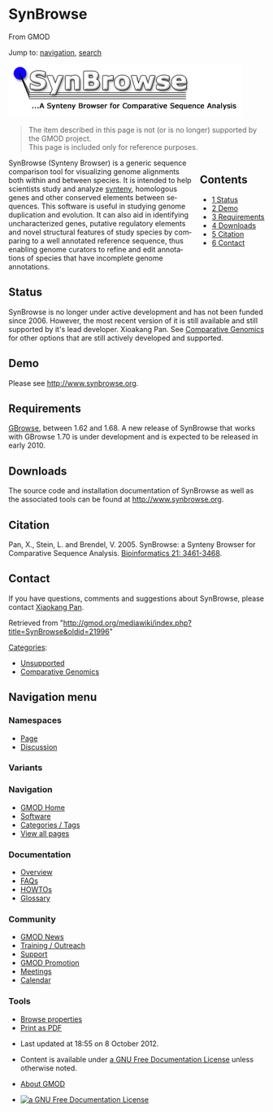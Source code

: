 <div id="mw-page-base" class="noprint">

</div>

<div id="mw-head-base" class="noprint">

</div>

<div id="content" class="mw-body" role="main">

<span id="top"></span>

<div id="mw-js-message" style="display:none;">

</div>



# <span dir="auto">SynBrowse</span>

<div id="bodyContent">

<div id="siteSub">

From GMOD

</div>

<div id="contentSub">

</div>

<div id="jump-to-nav" class="mw-jump">

Jump to: [navigation](#mw-navigation), [search](#p-search)

</div>

<div id="mw-content-text" class="mw-content-ltr" lang="en" dir="ltr">

<div class="center">

<div class="floatnone">

<a href="File:SynBrowse_logo.png" class="image"><img
src="../mediawiki/images/a/aa/SynBrowse_logo.png" width="460"
height="104" alt="SynBrowse logo.png" /></a>

</div>

</div>

  

> The item described in this page is not (or is no longer) supported by
> the GMOD project.  
> This page is included only for reference purposes.

  

<div style="float: right; padding-left: 1em; padding-bottom: 1em;">

<div id="toc" class="toc">

<div id="toctitle">

## Contents

</div>

- [<span class="tocnumber">1</span>
  <span class="toctext">Status</span>](#Status)
- [<span class="tocnumber">2</span>
  <span class="toctext">Demo</span>](#Demo)
- [<span class="tocnumber">3</span>
  <span class="toctext">Requirements</span>](#Requirements)
- [<span class="tocnumber">4</span>
  <span class="toctext">Downloads</span>](#Downloads)
- [<span class="tocnumber">5</span>
  <span class="toctext">Citation</span>](#Citation)
- [<span class="tocnumber">6</span>
  <span class="toctext">Contact</span>](#Contact)

</div>

</div>

SynBrowse (Synteny Browser) is a generic sequence comparison tool for
visualizing genome alignments both within and between species. It is
intended to help scientists study and analyze
<a href="Synteny" class="mw-redirect" title="Synteny">synteny</a>,
homologous genes and other conserved elements between sequences. This
software is useful in studying genome duplication and evolution. It can
also aid in identifying uncharacterized genes, putative regulatory
elements and novel structural features of study species by comparing to
a well annotated reference sequence, thus enabling genome curators to
refine and edit annotations of species that have incomplete genome
annotations.

## <span id="Status" class="mw-headline">Status</span>

SynBrowse is no longer under active development and has not been funded
since 2006. However, the most recent version of it is still available
and still supported by it's lead developer. Xioakang Pan. See
[Comparative Genomics](Comparative_Genomics "Comparative Genomics") for
other options that are still actively developed and supported.

## <span id="Demo" class="mw-headline">Demo</span>

Please see <a href="http://www.synbrowse.org" class="external free"
rel="nofollow">http://www.synbrowse.org</a>.

## <span id="Requirements" class="mw-headline">Requirements</span>

[GBrowse](GBrowse.1 "GBrowse"), between 1.62 and 1.68. A new release of
SynBrowse that works with GBrowse 1.70 is under development and is
expected to be released in early 2010.

## <span id="Downloads" class="mw-headline">Downloads</span>

The source code and installation documentation of SynBrowse as well as
the associated tools can be found at
<a href="http://www.synbrowse.org" class="external free"
rel="nofollow">http://www.synbrowse.org</a>.

## <span id="Citation" class="mw-headline">Citation</span>

Pan, X., Stein, L. and Brendel, V. 2005. SynBrowse: a Synteny Browser
for Comparative Sequence Analysis. <a
href="http://bioinformatics.oxfordjournals.org/cgi/content/abstract/21/17/3461"
class="external text" rel="nofollow">Bioinformatics 21: 3461-3468</a>.

## <span id="Contact" class="mw-headline">Contact</span>

If you have questions, comments and suggestions about SynBrowse, please
contact <a href="mailto:xiaokangpan@gmail.com" class="external text"
rel="nofollow">Xiaokang Pan</a>.

</div>

<div class="printfooter">

Retrieved from
"<http://gmod.org/mediawiki/index.php?title=SynBrowse&oldid=21996>"

</div>

<div id="catlinks" class="catlinks">

<div id="mw-normal-catlinks" class="mw-normal-catlinks">

[Categories](Special:Categories "Special:Categories"):

- [Unsupported](Category:Unsupported "Category:Unsupported")
- [Comparative
  Genomics](Category:Comparative_Genomics "Category:Comparative Genomics")

</div>

</div>

<div class="visualClear">

</div>

</div>

</div>

<div id="mw-navigation">

## Navigation menu

<div id="mw-head">



<div id="left-navigation">

<div id="p-namespaces" class="vectorTabs" role="navigation"
aria-labelledby="p-namespaces-label">

### Namespaces

- <span id="ca-nstab-main"><a href="SynBrowse" accesskey="c"
  title="View the content page [c]">Page</a></span>
- <span id="ca-talk"><a
  href="http://gmod.org/mediawiki/index.php?title=Talk:SynBrowse&amp;action=edit&amp;redlink=1"
  accesskey="t"
  title="Discussion about the content page [t]">Discussion</a></span>

</div>

<div id="p-variants" class="vectorMenu emptyPortlet" role="navigation"
aria-labelledby="p-variants-label">

### 

### Variants[](#)

<div class="menu">

</div>

</div>

</div>

<div id="right-navigation">





</div>



</div>

</div>

</div>

<div id="mw-panel">

<div id="p-logo" role="banner">

<a href="Main_Page"
style="background-image: url(../images/GMOD-cogs.png);"
title="Visit the main page"></a>

</div>

<div id="p-Navigation" class="portal" role="navigation"
aria-labelledby="p-Navigation-label">

### Navigation

<div class="body">

- <span id="n-GMOD-Home">[GMOD Home](Main_Page)</span>
- <span id="n-Software">[Software](GMOD_Components)</span>
- <span id="n-Categories-.2F-Tags">[Categories /
  Tags](Categories)</span>
- <span id="n-View-all-pages">[View all pages](Special:AllPages)</span>

</div>

</div>

<div id="p-Documentation" class="portal" role="navigation"
aria-labelledby="p-Documentation-label">

### Documentation

<div class="body">

- <span id="n-Overview">[Overview](Overview)</span>
- <span id="n-FAQs">[FAQs](Category:FAQ)</span>
- <span id="n-HOWTOs">[HOWTOs](Category:HOWTO)</span>
- <span id="n-Glossary">[Glossary](Glossary)</span>

</div>

</div>

<div id="p-Community" class="portal" role="navigation"
aria-labelledby="p-Community-label">

### Community

<div class="body">

- <span id="n-GMOD-News">[GMOD News](GMOD_News)</span>
- <span id="n-Training-.2F-Outreach">[Training /
  Outreach](Training_and_Outreach)</span>
- <span id="n-Support">[Support](Support)</span>
- <span id="n-GMOD-Promotion">[GMOD Promotion](GMOD_Promotion)</span>
- <span id="n-Meetings">[Meetings](Meetings)</span>
- <span id="n-Calendar">[Calendar](Calendar)</span>

</div>

</div>

<div id="p-tb" class="portal" role="navigation"
aria-labelledby="p-tb-label">

### Tools

<div class="body">


- <span id="t-smwbrowselink"><a href="Special:Browse/SynBrowse" rel="smw-browse">Browse
  properties</a></span>
- <span id="t-pdf">[Print as
  PDF](http://gmod.org/mediawiki/index.php?title=Special:PdfPrint&page=SynBrowse)</span>

</div>

</div>

</div>

</div>

<div id="footer" role="contentinfo">

- <span id="footer-info-lastmod">Last updated at 18:55 on 8 October
  2012.</span>
<!-- - <span id="footer-info-viewcount">55,211 page views.</span> -->
- <span id="footer-info-copyright">Content is available under
  <a href="http://www.gnu.org/licenses/fdl-1.3.html" class="external"
  rel="nofollow">a GNU Free Documentation License</a> unless otherwise
  noted.</span>

<!-- -->

- <span id="footer-places-about">[About
  GMOD](GMOD:About "GMOD:About")</span>

<!-- -->

- <span id="footer-copyrightico">[<img src="http://www.gnu.org/graphics/gfdl-logo-small.png" width="88"
  height="31" alt="a GNU Free Documentation License" />](http://www.gnu.org/licenses/fdl-1.3.html)</span>


<div style="clear:both">

</div>

</div>
